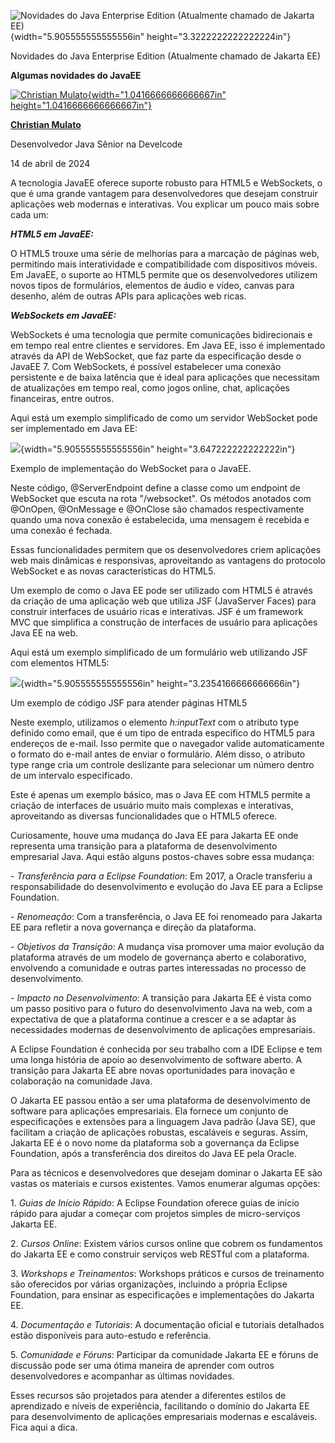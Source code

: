 ![Novidades do Java Enterprise Edition (Atualmente chamado de Jakarta EE)](temp_media/media/image1.png){width="5.905555555555556in" height="3.3222222222222224in"}

Novidades do Java Enterprise Edition (Atualmente chamado de Jakarta EE)

**Algumas novidades do JavaEE**

[![Christian Mulato](temp_media/media/image2.jpeg){width="1.0416666666666667in" height="1.0416666666666667in"}](https://www.linkedin.com/in/chmulato/)

[**Christian Mulato**](https://www.linkedin.com/in/chmulato/)

Desenvolvedor Java Sênior na Develcode

14 de abril de 2024

A tecnologia JavaEE oferece suporte robusto para HTML5 e WebSockets, o que é uma grande vantagem para desenvolvedores que desejam construir aplicações web modernas e interativas. Vou explicar um pouco mais sobre cada um:

***HTML5 em JavaEE:***

O HTML5 trouxe uma série de melhorias para a marcação de páginas web, permitindo mais interatividade e compatibilidade com dispositivos móveis. Em JavaEE, o suporte ao HTML5 permite que os desenvolvedores utilizem novos tipos de formulários, elementos de áudio e vídeo, canvas para desenho, além de outras APIs para aplicações web ricas.

***WebSockets em JavaEE:***

WebSockets é uma tecnologia que permite comunicações bidirecionais e em tempo real entre clientes e servidores. Em Java EE, isso é implementado através da API de WebSocket, que faz parte da especificação desde o JavaEE 7. Com WebSockets, é possível estabelecer uma conexão persistente e de baixa latência que é ideal para aplicações que necessitam de atualizações em tempo real, como jogos online, chat, aplicações financeiras, entre outros.

Aqui está um exemplo simplificado de como um servidor WebSocket pode ser implementado em Java EE:

![](temp_media/media/image3.png){width="5.905555555555556in" height="3.647222222222222in"}

Exemplo de implementação do WebSocket para o JavaEE.

Neste código, \@ServerEndpoint define a classe como um endpoint de WebSocket que escuta na rota \"/websocket\". Os métodos anotados com \@OnOpen, \@OnMessage e \@OnClose são chamados respectivamente quando uma nova conexão é estabelecida, uma mensagem é recebida e uma conexão é fechada.

Essas funcionalidades permitem que os desenvolvedores criem aplicações web mais dinâmicas e responsivas, aproveitando as vantagens do protocolo WebSocket e as novas características do HTML5.

Um exemplo de como o Java EE pode ser utilizado com HTML5 é através da criação de uma aplicação web que utiliza JSF (JavaServer Faces) para construir interfaces de usuário ricas e interativas. JSF é um framework MVC que simplifica a construção de interfaces de usuário para aplicações Java EE na web.

Aqui está um exemplo simplificado de um formulário web utilizando JSF com elementos HTML5:

![](temp_media/media/image4.png){width="5.905555555555556in" height="3.2354166666666666in"}

Um exemplo de código JSF para atender páginas HTML5

Neste exemplo, utilizamos o elemento *h:inputText* com o atributo type definido como email, que é um tipo de entrada específico do HTML5 para endereços de e-mail. Isso permite que o navegador valide automaticamente o formato do e-mail antes de enviar o formulário. Além disso, o atributo type range cria um controle deslizante para selecionar um número dentro de um intervalo especificado.

Este é apenas um exemplo básico, mas o Java EE com HTML5 permite a criação de interfaces de usuário muito mais complexas e interativas, aproveitando as diversas funcionalidades que o HTML5 oferece.

Curiosamente, houve uma mudança do Java EE para Jakarta EE onde representa uma transição para a plataforma de desenvolvimento empresarial Java. Aqui estão alguns postos-chaves sobre essa mudança:

\- *Transferência para a Eclipse Foundation*: Em 2017, a Oracle transferiu a responsabilidade do desenvolvimento e evolução do Java EE para a Eclipse Foundation.

\- *Renomeação*: Com a transferência, o Java EE foi renomeado para Jakarta EE para refletir a nova governança e direção da plataforma.

\- *Objetivos da Transição*: A mudança visa promover uma maior evolução da plataforma através de um modelo de governança aberto e colaborativo, envolvendo a comunidade e outras partes interessadas no processo de desenvolvimento.

\- *Impacto no Desenvolvimento*: A transição para Jakarta EE é vista como um passo positivo para o futuro do desenvolvimento Java na web, com a expectativa de que a plataforma continue a crescer e a se adaptar às necessidades modernas de desenvolvimento de aplicações empresariais.

A Eclipse Foundation é conhecida por seu trabalho com a IDE Eclipse e tem uma longa história de apoio ao desenvolvimento de software aberto. A transição para Jakarta EE abre novas oportunidades para inovação e colaboração na comunidade Java.

O Jakarta EE passou então a ser uma plataforma de desenvolvimento de software para aplicações empresariais. Ela fornece um conjunto de especificações e extensões para a linguagem Java padrão (Java SE), que facilitam a criação de aplicações robustas, escaláveis e seguras. Assim, Jakarta EE é o novo nome da plataforma sob a governança da Eclipse Foundation, após a transferência dos direitos do Java EE pela Oracle.

Para as técnicos e desenvolvedores que desejam dominar o Jakarta EE são vastas os materiais e cursos existentes. Vamos enumerar algumas opções:

1\. *Guias de Início Rápido*: A Eclipse Foundation oferece guias de início rápido para ajudar a começar com projetos simples de micro-serviços Jakarta EE.

2\. *Cursos Online*: Existem vários cursos online que cobrem os fundamentos do Jakarta EE e como construir serviços web RESTful com a plataforma.

3\. *Workshops e Treinamentos*: Workshops práticos e cursos de treinamento são oferecidos por várias organizações, incluindo a própria Eclipse Foundation, para ensinar as especificações e implementações do Jakarta EE.

4\. *Documentação e Tutoriais*: A documentação oficial e tutoriais detalhados estão disponíveis para auto-estudo e referência.

5\. *Comunidade e Fóruns*: Participar da comunidade Jakarta EE e fóruns de discussão pode ser uma ótima maneira de aprender com outros desenvolvedores e acompanhar as últimas novidades.

Esses recursos são projetados para atender a diferentes estilos de aprendizado e níveis de experiência, facilitando o domínio do Jakarta EE para desenvolvimento de aplicações empresariais modernas e escaláveis. Fica aqui a dica.
